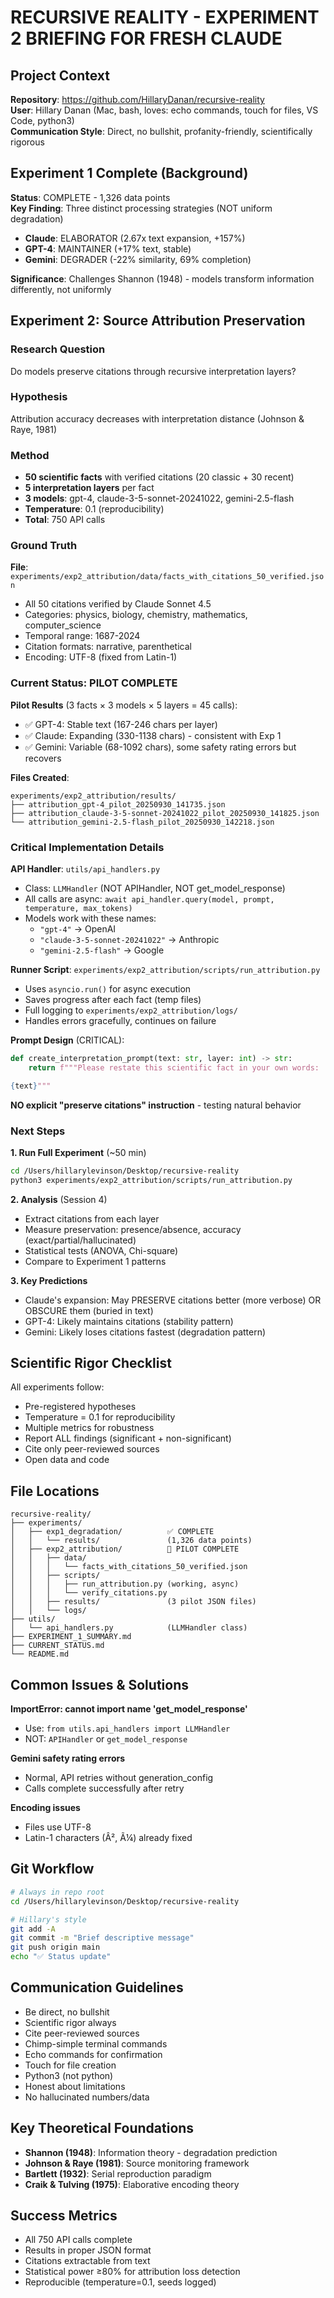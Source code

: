# RECURSIVE REALITY - EXPERIMENT 2 BRIEFING FOR FRESH CLAUDE

## Project Context

**Repository**: https://github.com/HillaryDanan/recursive-reality  
**User**: Hillary Danan (Mac, bash, loves: echo commands, touch for files, VS Code, python3)  
**Communication Style**: Direct, no bullshit, profanity-friendly, scientifically rigorous

## Experiment 1 Complete (Background)

**Status**: COMPLETE - 1,326 data points  
**Key Finding**: Three distinct processing strategies (NOT uniform degradation)
- **Claude**: ELABORATOR (2.67x text expansion, +157%)
- **GPT-4**: MAINTAINER (+17% text, stable)
- **Gemini**: DEGRADER (-22% similarity, 69% completion)

**Significance**: Challenges Shannon (1948) - models transform information differently, not uniformly

## Experiment 2: Source Attribution Preservation

### Research Question
Do models preserve citations through recursive interpretation layers?

### Hypothesis
Attribution accuracy decreases with interpretation distance (Johnson & Raye, 1981)

### Method
- **50 scientific facts** with verified citations (20 classic + 30 recent)
- **5 interpretation layers** per fact
- **3 models**: gpt-4, claude-3-5-sonnet-20241022, gemini-2.5-flash
- **Temperature**: 0.1 (reproducibility)
- **Total**: 750 API calls

### Ground Truth
**File**: `experiments/exp2_attribution/data/facts_with_citations_50_verified.json`
- All 50 citations verified by Claude Sonnet 4.5
- Categories: physics, biology, chemistry, mathematics, computer_science
- Temporal range: 1687-2024
- Citation formats: narrative, parenthetical
- Encoding: UTF-8 (fixed from Latin-1)

### Current Status: PILOT COMPLETE

**Pilot Results** (3 facts × 3 models × 5 layers = 45 calls):
- ✅ GPT-4: Stable text (167-246 chars per layer)
- ✅ Claude: Expanding (330-1138 chars) - consistent with Exp 1
- ✅ Gemini: Variable (68-1092 chars), some safety rating errors but recovers

**Files Created**:
```
experiments/exp2_attribution/results/
├── attribution_gpt-4_pilot_20250930_141735.json
├── attribution_claude-3-5-sonnet-20241022_pilot_20250930_141825.json
└── attribution_gemini-2.5-flash_pilot_20250930_142218.json
```

### Critical Implementation Details

**API Handler**: `utils/api_handlers.py`
- Class: `LLMHandler` (NOT APIHandler, NOT get_model_response)
- All calls are async: `await api_handler.query(model, prompt, temperature, max_tokens)`
- Models work with these names:
  - `"gpt-4"` → OpenAI
  - `"claude-3-5-sonnet-20241022"` → Anthropic
  - `"gemini-2.5-flash"` → Google

**Runner Script**: `experiments/exp2_attribution/scripts/run_attribution.py`
- Uses `asyncio.run()` for async execution
- Saves progress after each fact (temp files)
- Full logging to `experiments/exp2_attribution/logs/`
- Handles errors gracefully, continues on failure

**Prompt Design** (CRITICAL):
```python
def create_interpretation_prompt(text: str, layer: int) -> str:
    return f"""Please restate this scientific fact in your own words:

{text}"""
```
**NO explicit "preserve citations" instruction** - testing natural behavior

### Next Steps

**1. Run Full Experiment** (~50 min)
```bash
cd /Users/hillarylevinson/Desktop/recursive-reality
python3 experiments/exp2_attribution/scripts/run_attribution.py
```

**2. Analysis** (Session 4)
- Extract citations from each layer
- Measure preservation: presence/absence, accuracy (exact/partial/hallucinated)
- Statistical tests (ANOVA, Chi-square)
- Compare to Experiment 1 patterns

**3. Key Predictions**
- Claude's expansion: May PRESERVE citations better (more verbose) OR OBSCURE them (buried in text)
- GPT-4: Likely maintains citations (stability pattern)
- Gemini: Likely loses citations fastest (degradation pattern)

## Scientific Rigor Checklist

All experiments follow:
- Pre-registered hypotheses
- Temperature = 0.1 for reproducibility
- Multiple metrics for robustness
- Report ALL findings (significant + non-significant)
- Cite only peer-reviewed sources
- Open data and code

## File Locations

```
recursive-reality/
├── experiments/
│   ├── exp1_degradation/          ✅ COMPLETE
│   │   └── results/               (1,326 data points)
│   ├── exp2_attribution/          🔄 PILOT COMPLETE
│   │   ├── data/
│   │   │   └── facts_with_citations_50_verified.json
│   │   ├── scripts/
│   │   │   ├── run_attribution.py (working, async)
│   │   │   └── verify_citations.py
│   │   ├── results/               (3 pilot JSON files)
│   │   └── logs/
├── utils/
│   └── api_handlers.py            (LLMHandler class)
├── EXPERIMENT_1_SUMMARY.md
├── CURRENT_STATUS.md
└── README.md
```

## Common Issues & Solutions

**ImportError: cannot import name 'get_model_response'**
- Use: `from utils.api_handlers import LLMHandler`
- NOT: `APIHandler` or `get_model_response`

**Gemini safety rating errors**
- Normal, API retries without generation_config
- Calls complete successfully after retry

**Encoding issues**
- Files use UTF-8
- Latin-1 characters (Â², Ã¼) already fixed

## Git Workflow

```bash
# Always in repo root
cd /Users/hillarylevinson/Desktop/recursive-reality

# Hillary's style
git add -A
git commit -m "Brief descriptive message"
git push origin main
echo "✅ Status update"
```

## Communication Guidelines

- Be direct, no bullshit
- Scientific rigor always
- Cite peer-reviewed sources
- Chimp-simple terminal commands
- Echo commands for confirmation
- Touch for file creation
- Python3 (not python)
- Honest about limitations
- No hallucinated numbers/data

## Key Theoretical Foundations

- **Shannon (1948)**: Information theory - degradation prediction
- **Johnson & Raye (1981)**: Source monitoring framework
- **Bartlett (1932)**: Serial reproduction paradigm
- **Craik & Tulving (1975)**: Elaborative encoding theory

## Success Metrics

- All 750 API calls complete
- Results in proper JSON format
- Citations extractable from text
- Statistical power ≥80% for attribution loss detection
- Reproducible (temperature=0.1, seeds logged)